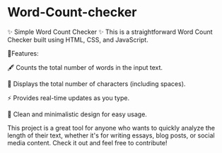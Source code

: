 # Word-Count-checker
✨ Simple Word Count Checker ✨
This is a straightforward Word Count Checker built using HTML, CSS, and JavaScript. 

📝Features:

🖋️ Counts the total number of words in the input text.

📜 Displays the total number of characters (including spaces).

⚡ Provides real-time updates as you type.

🎨 Clean and minimalistic design for easy usage.

This project is a great tool for anyone who wants to quickly analyze the length of their text, whether it's for writing essays, blog posts, or social media content. Check it out and feel free to contribute!
